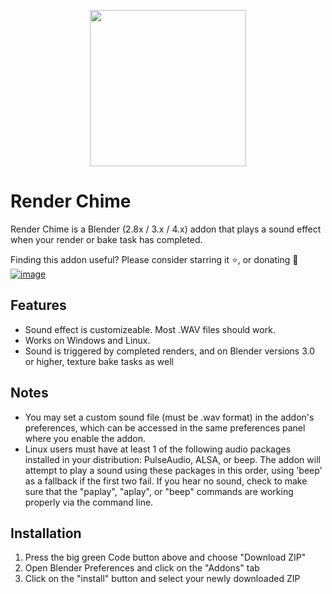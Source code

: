 <p align="center"><img src="https://github.com/theanine3D/render_chime/assets/88953117/a5f20952-b2e0-4752-84dd-b0c78359820d" width="250"></center>

# Render Chime

Render Chime is a Blender (2.8x / 3.x / 4.x) addon that plays a sound effect when your render or bake task has completed.

Finding this addon useful? Please consider starring it ⭐, or donating 🙂<br>
[![image](https://user-images.githubusercontent.com/88953117/232652206-a5b7c5a1-d4cc-40ec-88d7-d3a5886d8f55.png)](https://www.paypal.com/donate/?hosted_button_id=K63REE7KJ3WUY)


## Features
- Sound effect is customizeable. Most .WAV files should work.
- Works on Windows and Linux.
- Sound is triggered by completed renders, and on Blender versions 3.0 or higher, texture bake tasks as well
 
## Notes
- You may set a custom sound file (must be .wav format) in the addon's preferences, which can be accessed in the same preferences panel where you enable the addon.
- Linux users must have at least 1 of the following audio packages installed in your distribution: PulseAudio, ALSA, or beep. The addon will attempt to play a sound using these packages in this order, using 'beep' as a fallback if the first two fail. If you hear no sound, check to make sure that the "paplay", "aplay", or "beep" commands are working properly via the command line.

## Installation
1. Press the big green Code button above and choose "Download ZIP"
2. Open Blender Preferences and click on the "Addons" tab
3. Click on the "install" button and select your newly downloaded ZIP
